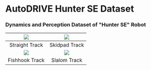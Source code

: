 # AutoDRIVE Hunter SE Dataset

### Dynamics and Perception Dataset of "Hunter SE" Robot

<table>
<thead>
  <tr>
    <th align="center"><img src="straight_30_hz/straight.gif"></th>
    <th align="center"><img src="skidpad_30_hz/skidpad.gif"></th>
  </tr>
</thead>
<tbody>
  <tr>
    <td align="center">Straight Track</td>
    <td align="center">Skidpad Track</td>
  </tr>
  <tr>
    <td align="center"><img src="fishhook_30_hz/fishhook.gif"></td>
    <td align="center"><img src="slalom_30_hz/slalom.gif"></td>
  </tr>
  <tr>
    <td align="center">Fishhook Track</td>
    <td align="center">Slalom Track</td>
  </tr>
</tbody>
</table>
